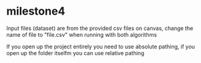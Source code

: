 # milestone4
Input files (dataset) are from the provided csv files on canvas, change the name of file to "file.csv" when running with both algorithms 

If you open up the project entirely you need to use absolute pathing, if you open up the folder itselfm you can use relative pathing
